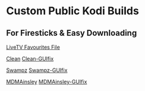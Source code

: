 # Custom Public Kodi Builds

## For Firesticks & Easy Downloading

[LiveTV Favourites File]()

[Clean](https://aftv.news/269612)
[Clean-GUIfix](https://aftv.news/134975)

[Swampz](https://aftv.news/326512)
[Swampz-GUIfix](https://aftv.news/816449)

[MDMAinsley]()
[MDMAinsley-GUIfix]()